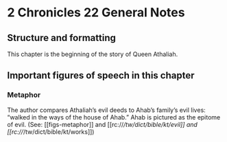 # 2 Chronicles 22 General Notes
## Structure and formatting

This chapter is the beginning of the story of Queen Athaliah.

## Important figures of speech in this chapter

### Metaphor

The author compares Athaliah’s evil deeds to Ahab’s family’s evil lives: “walked in the ways of the house of Ahab.” Ahab is pictured as the epitome of evil. (See: [[figs-metaphor]] and [[rc://*/tw/dict/bible/kt/evil]] and [[rc://*/tw/dict/bible/kt/works]])